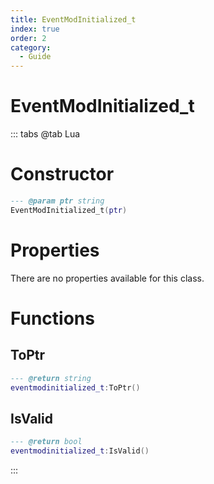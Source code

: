 ```yaml
---
title: EventModInitialized_t
index: true
order: 2
category:
  - Guide
---
```


# EventModInitialized_t

::: tabs
@tab Lua
# Constructor
```lua
--- @param ptr string
EventModInitialized_t(ptr)
```
# Properties
There are no properties available for this class.
# Functions
## ToPtr
```lua
--- @return string
eventmodinitialized_t:ToPtr()
```
## IsValid
```lua
--- @return bool
eventmodinitialized_t:IsValid()
```

:::